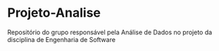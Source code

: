 # Projeto-Analise
Repositório do grupo responsável pela Análise de Dados no projeto da disciplina de Engenharia de Software
